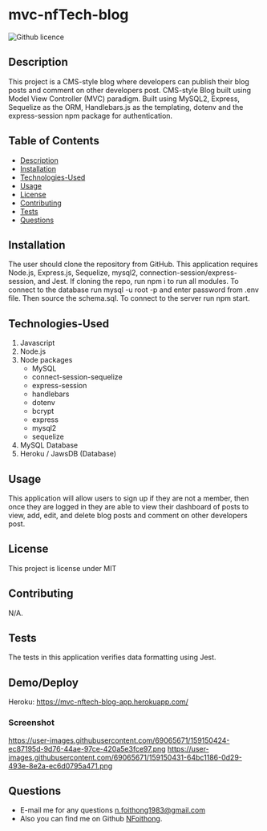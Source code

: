 # mvc-nfTech-blog
![Github licence](http://img.shields.io/badge/license-MIT-blue.svg)

## Description 
This project is a CMS-style blog where developers can publish their blog posts and comment on other developers post. CMS-style Blog built using Model View Controller (MVC) paradigm. Built using MySQL2, Express, Sequelize as the ORM, Handlebars.js as the templating, dotenv and the express-session npm package for authentication.

## Table of Contents
  - [Description](#description)
  - [Installation](#installation)
  - [Technologies-Used](#technologies-used)
  - [Usage](#usage)
  - [License](#license)
  - [Contributing](#contributing)
  - [Tests](#tests)
  - [Questions](#questions)

## Installation 
The user should clone the repository from GitHub. This application requires Node.js, Express.js, Sequelize, mysql2, connection-session/express-session, and  Jest. If cloning the repo, run npm i to run all modules. To connect to the database run mysql -u root -p and enter password from .env file. Then source the schema.sql. To connect to the server run npm start. 
## Technologies-Used

1. Javascript
2. Node.js
3. Node packages
   - MySQL
   - connect-session-sequelize
   - express-session
   - handlebars
   - dotenv
   - bcrypt
   - express
   - mysql2
   - sequelize
4. MySQL Database
5. Heroku / JawsDB (Database)
## Usage 
This application will allow users to sign up if they are not a member, then once they are logged in they are able to view their dashboard of posts to view, add, edit, and delete blog posts and comment on other developers post. 

## License 
This project is license under MIT

## Contributing 
N/A. 

## Tests
The tests in this application verifies data formatting using Jest.  

## Demo/Deploy
Heroku: https://mvc-nftech-blog-app.herokuapp.com/
### Screenshot
https://user-images.githubusercontent.com/69065671/159150424-ec87195d-9d76-44ae-97ce-420a5e3fce97.png
https://user-images.githubusercontent.com/69065671/159150431-64bc1186-0d29-493e-8e2a-ec6d0795a471.png

## Questions
- E-mail me for any questions [n.foithong1983@gmail.com](mailto:n.foithong1983@gmail.com)
- Also you can find me on Github [NFoithong](https://github.com/NFoithong).
